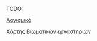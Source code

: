 TODO:

[Λογισμικό](https://pe86.github.io/linux/Λογισμικό/)

[Χάρτης Βιωματικών εργαστηρίων](https://pe86.github.io/linux/LTSP/Βιωματικά_εργαστήρια/#χάρτης-βιωματικών-εργαστηρίων)
